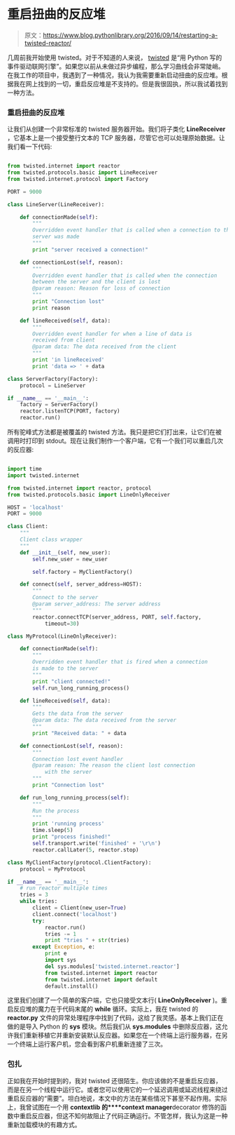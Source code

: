 # 重启扭曲的反应堆

> 原文：<https://www.blog.pythonlibrary.org/2016/09/14/restarting-a-twisted-reactor/>

几周前我开始使用 twisted。对于不知道的人来说， [twisted](http://twistedmatrix.com/trac/) 是“用 Python 写的事件驱动联网引擎”。如果您以前从未做过异步编程，那么学习曲线会非常陡峭。在我工作的项目中，我遇到了一种情况，我认为我需要重新启动扭曲的反应堆。根据我在网上找到的一切，重启反应堆是不支持的。但是我很固执，所以我试着找到一种方法。

### 重启扭曲的反应堆

让我们从创建一个非常标准的 twisted 服务器开始。我们将子类化 **LineReceiver** ，它基本上是一个接受整行文本的 TCP 服务器，尽管它也可以处理原始数据。让我们看一下代码:

```py

from twisted.internet import reactor
from twisted.protocols.basic import LineReceiver
from twisted.internet.protocol import Factory

PORT = 9000

class LineServer(LineReceiver):

    def connectionMade(self):
        """
        Overridden event handler that is called when a connection to the 
        server was made
        """
        print "server received a connection!"

    def connectionLost(self, reason):
        """
        Overridden event handler that is called when the connection 
        between the server and the client is lost
        @param reason: Reason for loss of connection
        """
        print "Connection lost"
        print reason

    def lineReceived(self, data):
        """
        Overridden event handler for when a line of data is 
        received from client
        @param data: The data received from the client
        """
        print 'in lineReceived'
        print 'data => ' + data

class ServerFactory(Factory):
    protocol = LineServer

if __name__ == '__main__':
    factory = ServerFactory()
    reactor.listenTCP(PORT, factory)
    reactor.run()

```

所有驼峰式方法都是被覆盖的 twisted 方法。我只是把它们打出来，让它们在被调用时打印到 stdout。现在让我们制作一个客户端，它有一个我们可以重启几次的反应器:

```py

import time
import twisted.internet

from twisted.internet import reactor, protocol
from twisted.protocols.basic import LineOnlyReceiver

HOST = 'localhost'
PORT = 9000

class Client:
    """
    Client class wrapper
    """
    def __init__(self, new_user):
        self.new_user = new_user

        self.factory = MyClientFactory()

    def connect(self, server_address=HOST):
        """
        Connect to the server
        @param server_address: The server address
        """
        reactor.connectTCP(server_address, PORT, self.factory,
            timeout=30)

class MyProtocol(LineOnlyReceiver):

    def connectionMade(self):
        """
        Overridden event handler that is fired when a connection
        is made to the server
        """
        print "client connected!"
        self.run_long_running_process()

    def lineReceived(self, data):
        """
        Gets the data from the server
        @param data: The data received from the server
        """
        print "Received data: " + data

    def connectionLost(self, reason):
        """
        Connection lost event handler
        @param reason: The reason the client lost connection 
            with the server
        """
        print "Connection lost"

    def run_long_running_process(self):
        """
        Run the process
        """
        print 'running process'
        time.sleep(5)
        print "process finished!"
        self.transport.write('finished' + '\r\n')
        reactor.callLater(5, reactor.stop)

class MyClientFactory(protocol.ClientFactory):
    protocol = MyProtocol

if __name__ == '__main__':
    # run reactor multiple times
    tries = 3
    while tries:
        client = Client(new_user=True)
        client.connect('localhost')
        try:
            reactor.run()
            tries -= 1
            print "tries " + str(tries)
        except Exception, e:
            print e
            import sys
            del sys.modules['twisted.internet.reactor']
            from twisted.internet import reactor
            from twisted.internet import default
            default.install()

```

这里我们创建了一个简单的客户端，它也只接受文本行( **LineOnlyReceiver** )。重启反应堆的魔力在于代码末尾的 **while** 循环。实际上，我在 twisted 的 **reactor.py** 文件的异常处理程序中找到了代码，这给了我灵感。基本上我们正在做的是导入 Python 的 **sys** 模块。然后我们从 **sys.modules** 中删除反应器，这允许我们重新移植它并重新安装默认反应器。如果您在一个终端上运行服务器，在另一个终端上运行客户机，您会看到客户机重新连接了三次。

### 包扎

正如我在开始时提到的，我对 twisted 还很陌生。你应该做的不是重启反应器，而是在另一个线程中运行它。或者您可以使用它的一个延迟调用或延迟线程来绕过重启反应器的“需要”。坦白地说，本文中的方法在某些情况下甚至不起作用。实际上，我曾试图在一个用 **contextlib 的****context manager**decorator 修饰的函数中重启反应器，但这不知何故阻止了代码正确运行。不管怎样，我认为这是一种重新加载模块的有趣方式。